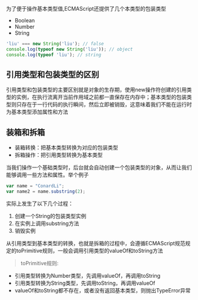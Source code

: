 为了便于操作基本类型值,ECMAScript还提供了几个本类型的包装类型
* Boolean
* Number
* String

```js
'liu' === new String('liu'); // false
console.log(typeof new String('liu')); // object
console.log(typeof 'liu'); // string
```

## 引用类型和包装类型的区别
引用类型和包装类型的主要区别就是对象的生存期，使用new操作符创建的引用类型的实例，在执行流离开当前作用域之前都一直保存在内存中；基本类型的包装类型则只存在于一行代码的执行瞬间，然后立即被销毁，这意味着我们不能在运行时为基本类型添加属性和方法

## 装箱和拆箱
* 装箱转换：把基本类型转换为对应的包装类型
* 拆箱操作：把引用类型转换为基本类型

当我们操作一个基础类型时，后台就会自动创建一个包装类型的对象，从而让我们能够调用一些方法和属性。举个例子

```js
var name = "ConardLi";
var name2 = name.substring(2);
```
实际上发生了以下几个过程：
1. 创建一个String的包装类型实例
2. 在实例上调用substring方法
3. 销毁实例

从引用类型到基本类型的转换，也就是拆箱的过程中，会遵循ECMAScript规范规定的toPrimitive规则，一般会调用引用类型的valueOf和toString方法

> toPrimitive规则:
  * 引用类型转换为Number类型，先调用valueOf，再调用toString
  * 引用类型转换为String类型，先调用toString，再调用valueOf
  * valueOf和toString都不存在，或者没有返回基本类型，则抛出TypeError异常
